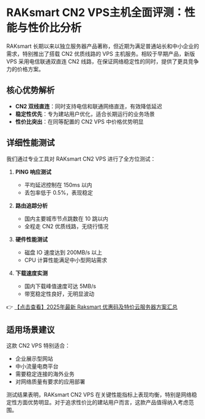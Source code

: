 # RAKsmart CN2 VPS主机全面评测：性能与性价比分析

RAKsmart 长期以来以独立服务器产品著称，但近期为满足普通站长和中小企业的需求，特别推出了搭载 CN2 优质线路的 VPS 主机服务。相较于早期产品，新版 VPS 采用电信联通双直连 CN2 线路，在保证网络稳定性的同时，提供了更具竞争力的价格方案。

## 核心优势解析

- **CN2 双线直连**：同时支持电信和联通网络直连，有效降低延迟
- **稳定性优先**：专为建站用户优化，适合长期运行的业务场景
- **性价比突出**：在同等配置的 CN2 VPS 中价格优势明显

## 详细性能测试

我们通过专业工具对 RAKsmart CN2 VPS 进行了全方位测试：

1. **PING 响应测试**
   - 平均延迟控制在 150ms 以内
   - 丢包率低于 0.5%，表现稳定

2. **路由追踪分析**
   - 国内主要城市节点跳数在 10 跳以内
   - 全程走 CN2 优质线路，无绕行情况

3. **硬件性能测试**
   - 磁盘 IO 速度达到 200MB/s 以上
   - CPU 计算性能满足中小型网站需求

4. **下载速度实测**
   - 国内下载峰值速度可达 5MB/s
   - 带宽稳定性良好，无明显波动

👉 [【点击查看】2025年最新 Raksmart 优惠码及特价云服务器方案汇总](https://bit.ly/raksmart)

## 适用场景建议

这款 CN2 VPS 特别适合：
- 企业展示型网站
- 中小流量电商平台
- 需要稳定连接的海外业务
- 对网络质量有要求的应用部署

测试结果表明，RAKsmart CN2 VPS 在关键性能指标上表现均衡，特别是网络稳定性方面优势明显。对于追求性价比的建站用户而言，这款产品值得纳入考虑范围。